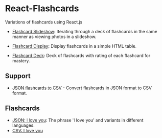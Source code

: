 # React-Flashcards
Variations of flashcards using React.js

- [Flashcard Slideshow](https://github.com/jonfernq/React-Flashcards/tree/main/FlashcardSlideshow): Iterating through a deck of flashcards in the same manner as viewing photos in a slideshow.  

- [Flashcard Display](https://github.com/jonfernq/React-Flashcards/tree/main/DisplayFlashcards): Display flashcards in a simple HTML table. 

- [Flashcard Deck](https://github.com/jonfernq/React-Flashcards/tree/main/FlashcardDeck): Deck of flashcards with rating of each flashcard for mastery. 

## Support
- [JSON flashcards to CSV](https://github.com/jonfernq/React-Flashcards/blob/main/json2csv.py) - Convert flashcards in JSON format to CSV format.   

## Flashcards
- [JSON: I love you](https://github.com/jonfernq/React-Flashcards/blob/main/iloveyou.json): The phrase 'I love you' and variants in different languages. 
- [CSV: I love you](https://github.com/jonfernq/React-Flashcards/blob/main/iloveyou.csv)
